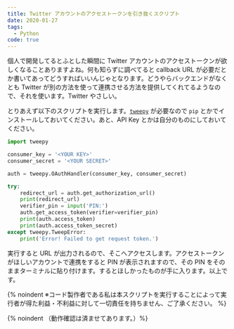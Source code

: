 ```yaml
---
title: Twitter アカウントのアクセストークンを引き抜くスクリプト
date: 2020-01-27
tags:
  - Python
code: true
---
```

個人で開発してるとふとした瞬間に Twitter アカウントのアクセストークンが欲しくなることありますよね。何も知らずに調べてると callback URL が必要だとか書いてあってどうすればいいんじゃとなります。どうやらバックエンドがなくとも Twitter が別の方法を使って連携させる方法を提供してくれてるようなので、それを使います。Twitter やさしい。

とりあえず以下のスクリプトを実行します。[`tweepy`](https://github.com/tweepy/tweepy) が必要なので `pip` とかでインストールしておいてください。あと、API Key とかは自分のものにしておいてください。

```python
import tweepy

consumer_key = '<YOUR KEY>'
consumer_secret = '<YOUR SECRET>'

auth = tweepy.OAuthHandler(consumer_key, consumer_secret)

try:
    redirect_url = auth.get_authorization_url()
    print(redirect_url)
    verifier_pin = input('PIN:')
    auth.get_access_token(verifier=verifier_pin)
    print(auth.access_token)
    print(auth.access_token_secret)
except tweepy.TweepError:
    print('Error! Failed to get request token.')
```

実行すると URL が出力されるので、そこへアクセスします。アクセストークンがほしいアカウントで連携をすると PIN が表示されますので、その PIN をそのままターミナルに貼り付けます。するとほしかったものが手に入ります。以上です。

{% noindent ※コード製作者である私は本スクリプトを実行することによって実行者が得た利益・不利益に対して一切責任を持ちません、ご了承ください。 %}

{% noindent （動作確認は済ませてあります。）%}
